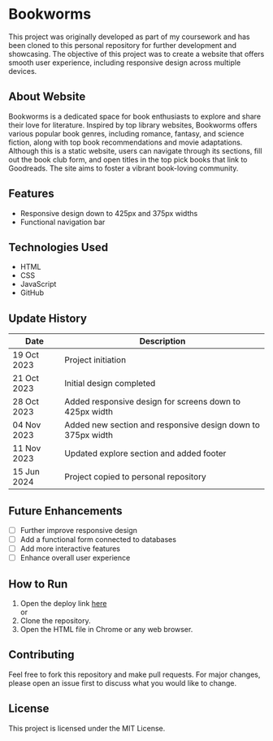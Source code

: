 # Bookworms

This project was originally developed as part of my coursework and has been cloned to this personal repository for further development and showcasing. The objective of this project was to create a website that offers smooth user experience, including responsive design across multiple devices.

## About Website

Bookworms is a dedicated space for book enthusiasts to explore and share their love for literature. Inspired by top library websites, Bookworms offers various popular book genres, including romance, fantasy, and science fiction, along with top book recommendations and movie adaptations. Although this is a static website, users can navigate through its sections, fill out the book club form, and open titles in the top pick books that link to Goodreads. The site aims to foster a vibrant book-loving community.

## Features

- Responsive design down to 425px and 375px widths
- Functional navigation bar

## Technologies Used

- HTML
- CSS
- JavaScript
- GitHub

## Update History

| Date          | Description                                                 |
|---------------|-------------------------------------------------------------|
| 19 Oct 2023   | Project initiation                                          |
| 21 Oct 2023   | Initial design completed                                    |
| 28 Oct 2023   | Added responsive design for screens down to 425px width     |
| 04 Nov 2023   | Added new section and responsive design down to 375px width |
| 11 Nov 2023   | Updated explore section and added footer                    |
| 15 Jun 2024   | Project copied to personal repository                       |

## Future Enhancements

- [ ] Further improve responsive design
- [ ] Add a functional form connected to databases
- [ ] Add more interactive features
- [ ] Enhance overall user experience

## How to Run

1. Open the deploy link [here](https://finalbookworms.netlify.app/)  
or  
1. Clone the repository.
2. Open the HTML file in Chrome or any web browser.

## Contributing

Feel free to fork this repository and make pull requests. For major changes, please open an issue first to discuss what you would like to change.

## License

This project is licensed under the MIT License.